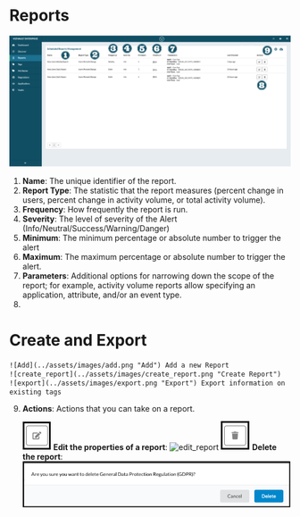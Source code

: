 # Reports

![reports](../assets/images/reports.png "Reports")

1. **Name**: The unique identifier of the report.
2. **Report Type**: The statistic that the report measures (percent change in users, percent change in activity volume, or total activity volume).
3. **Frequency**: How frequently the report is run.
4. **Severity**: The level of severity of the Alert (Info/Neutral/Success/Warning/Danger)
5. **Minimum**: The minimum percentage or absolute number to trigger the alert
6. **Maximum**: The maximum percentage or absolute number to trigger the alert.
7. **Parameters**: Additional options for narrowing down the scope of the report; for example, activity volume reports allow specifying an application, attribute, and/or an event type.
8. 
# **Create and Export**<br/>
    ![Add](../assets/images/add.png "Add") Add a new Report
    ![create_report](../assets/images/create_report.png "Create Report")
    ![export](../assets/images/export.png "Export") Export information on existing tags
9. **Actions**: Actions that you can take on a report.<br/>

    ![edit](../assets/images/edit.png "Edit") **Edit the properties of a report**:
    ![edit_report](../assets/images/edit_report.png "Edit Report Prompt")
    ![delete](../assets/images/delete.png "Delete") **Delete the report**:
  ![delete_regulation](../assets/images/delete-regulation.png "Delete Report Prompt")


